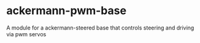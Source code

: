 # ackermann-pwm-base
A module for a ackermann-steered base that controls steering and driving via pwm servos
